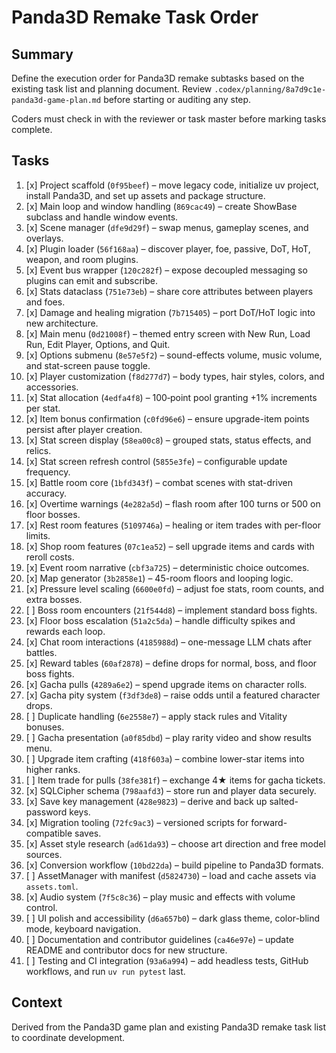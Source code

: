 # Panda3D Remake Task Order

## Summary
Define the execution order for Panda3D remake subtasks based on the existing task list and planning document.
Review `.codex/planning/8a7d9c1e-panda3d-game-plan.md` before starting or auditing any step.

Coders must check in with the reviewer or task master before marking tasks complete.

## Tasks
1. [x] Project scaffold (`0f95beef`) – move legacy code, initialize uv project, install Panda3D, and set up assets and package structure.
2. [x] Main loop and window handling (`869cac49`) – create ShowBase subclass and handle window events.
3. [x] Scene manager (`dfe9d29f`) – swap menus, gameplay scenes, and overlays.
4. [x] Plugin loader (`56f168aa`) – discover player, foe, passive, DoT, HoT, weapon, and room plugins.
5. [x] Event bus wrapper (`120c282f`) – expose decoupled messaging so plugins can emit and subscribe.
6. [x] Stats dataclass (`751e73eb`) – share core attributes between players and foes.
7. [x] Damage and healing migration (`7b715405`) – port DoT/HoT logic into new architecture.
8. [x] Main menu (`0d21008f`) – themed entry screen with New Run, Load Run, Edit Player, Options, and Quit.
9. [x] Options submenu (`8e57e5f2`) – sound-effects volume, music volume, and stat-screen pause toggle.
10. [x] Player customization (`f8d277d7`) – body types, hair styles, colors, and accessories.
11. [x] Stat allocation (`4edfa4f8`) – 100‑point pool granting +1% increments per stat.
12. [x] Item bonus confirmation (`c0fd96e6`) – ensure upgrade-item points persist after player creation.
13. [x] Stat screen display (`58ea00c8`) – grouped stats, status effects, and relics.
14. [x] Stat screen refresh control (`5855e3fe`) – configurable update frequency.
15. [x] Battle room core (`1bfd343f`) – combat scenes with stat-driven accuracy.
16. [x] Overtime warnings (`4e282a5d`) – flash room after 100 turns or 500 on floor bosses.
17. [x] Rest room features (`5109746a`) – healing or item trades with per-floor limits.
18. [x] Shop room features (`07c1ea52`) – sell upgrade items and cards with reroll costs.
19. [x] Event room narrative (`cbf3a725`) – deterministic choice outcomes.
20. [x] Map generator (`3b2858e1`) – 45-room floors and looping logic.
21. [x] Pressure level scaling (`6600e0fd`) – adjust foe stats, room counts, and extra bosses.
22. [ ] Boss room encounters (`21f544d8`) – implement standard boss fights.
23. [x] Floor boss escalation (`51a2c5da`) – handle difficulty spikes and rewards each loop.
24. [x] Chat room interactions (`4185988d`) – one-message LLM chats after battles.
25. [x] Reward tables (`60af2878`) – define drops for normal, boss, and floor boss fights.
26. [x] Gacha pulls (`4289a6e2`) – spend upgrade items on character rolls.
27. [x] Gacha pity system (`f3df3de8`) – raise odds until a featured character drops.
28. [ ] Duplicate handling (`6e2558e7`) – apply stack rules and Vitality bonuses.
29. [ ] Gacha presentation (`a0f85dbd`) – play rarity video and show results menu.
30. [ ] Upgrade item crafting (`418f603a`) – combine lower-star items into higher ranks.
31. [ ] Item trade for pulls (`38fe381f`) – exchange 4★ items for gacha tickets.
32. [x] SQLCipher schema (`798aafd3`) – store run and player data securely.
33. [x] Save key management (`428e9823`) – derive and back up salted-password keys.
34. [x] Migration tooling (`72fc9ac3`) – versioned scripts for forward-compatible saves.
35. [x] Asset style research (`ad61da93`) – choose art direction and free model sources.
36. [x] Conversion workflow (`10bd22da`) – build pipeline to Panda3D formats.
37. [ ] AssetManager with manifest (`d5824730`) – load and cache assets via `assets.toml`.
38. [x] Audio system (`7f5c8c36`) – play music and effects with volume control.
39. [ ] UI polish and accessibility (`d6a657b0`) – dark glass theme, color-blind mode, keyboard navigation.
40. [ ] Documentation and contributor guidelines (`ca46e97e`) – update README and contributor docs for new structure.
41. [ ] Testing and CI integration (`93a6a994`) – add headless tests, GitHub workflows, and run `uv run pytest` last.

## Context
Derived from the Panda3D game plan and existing Panda3D remake task list to coordinate development.
